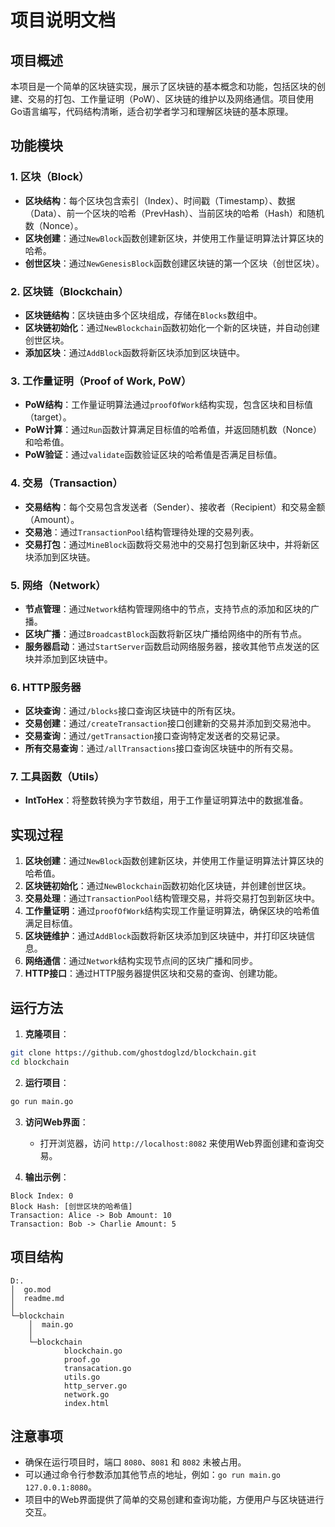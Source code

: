 # 项目说明文档

## 项目概述

本项目是一个简单的区块链实现，展示了区块链的基本概念和功能，包括区块的创建、交易的打包、工作量证明（PoW）、区块链的维护以及网络通信。项目使用Go语言编写，代码结构清晰，适合初学者学习和理解区块链的基本原理。

## 功能模块

### 1. 区块（Block）
- **区块结构**：每个区块包含索引（Index）、时间戳（Timestamp）、数据（Data）、前一个区块的哈希（PrevHash）、当前区块的哈希（Hash）和随机数（Nonce）。
- **区块创建**：通过`NewBlock`函数创建新区块，并使用工作量证明算法计算区块的哈希。
- **创世区块**：通过`NewGenesisBlock`函数创建区块链的第一个区块（创世区块）。

### 2. 区块链（Blockchain）
- **区块链结构**：区块链由多个区块组成，存储在`Blocks`数组中。
- **区块链初始化**：通过`NewBlockchain`函数初始化一个新的区块链，并自动创建创世区块。
- **添加区块**：通过`AddBlock`函数将新区块添加到区块链中。

### 3. 工作量证明（Proof of Work, PoW）
- **PoW结构**：工作量证明算法通过`proofOfWork`结构实现，包含区块和目标值（target）。
- **PoW计算**：通过`Run`函数计算满足目标值的哈希值，并返回随机数（Nonce）和哈希值。
- **PoW验证**：通过`validate`函数验证区块的哈希值是否满足目标值。

### 4. 交易（Transaction）
- **交易结构**：每个交易包含发送者（Sender）、接收者（Recipient）和交易金额（Amount）。
- **交易池**：通过`TransactionPool`结构管理待处理的交易列表。
- **交易打包**：通过`MineBlock`函数将交易池中的交易打包到新区块中，并将新区块添加到区块链。

### 5. 网络（Network）
- **节点管理**：通过`Network`结构管理网络中的节点，支持节点的添加和区块的广播。
- **区块广播**：通过`BroadcastBlock`函数将新区块广播给网络中的所有节点。
- **服务器启动**：通过`StartServer`函数启动网络服务器，接收其他节点发送的区块并添加到区块链中。

### 6. HTTP服务器
- **区块查询**：通过`/blocks`接口查询区块链中的所有区块。
- **交易创建**：通过`/createTransaction`接口创建新的交易并添加到交易池中。
- **交易查询**：通过`/getTransaction`接口查询特定发送者的交易记录。
- **所有交易查询**：通过`/allTransactions`接口查询区块链中的所有交易。

### 7. 工具函数（Utils）
- **IntToHex**：将整数转换为字节数组，用于工作量证明算法中的数据准备。

## 实现过程

1. **区块创建**：通过`NewBlock`函数创建新区块，并使用工作量证明算法计算区块的哈希值。
2. **区块链初始化**：通过`NewBlockchain`函数初始化区块链，并创建创世区块。
3. **交易处理**：通过`TransactionPool`结构管理交易，并将交易打包到新区块中。
4. **工作量证明**：通过`proofOfWork`结构实现工作量证明算法，确保区块的哈希值满足目标值。
5. **区块链维护**：通过`AddBlock`函数将新区块添加到区块链中，并打印区块链信息。
6. **网络通信**：通过`Network`结构实现节点间的区块广播和同步。
7. **HTTP接口**：通过HTTP服务器提供区块和交易的查询、创建功能。

## 运行方法

1. **克隆项目**：

```bash
git clone https://github.com/ghostdoglzd/blockchain.git
cd blockchain
```

2. **运行项目**：

```bash
go run main.go
```

3. **访问Web界面**：
   - 打开浏览器，访问 `http://localhost:8082` 来使用Web界面创建和查询交易。

4. **输出示例**：

```
Block Index: 0
Block Hash: [创世区块的哈希值]
Transaction: Alice -> Bob Amount: 10
Transaction: Bob -> Charlie Amount: 5
```

## 项目结构

```
D:.
│  go.mod
│  readme.md
│
└─blockchain
    │  main.go
    │
    └─blockchain
            blockchain.go
            proof.go
            transacation.go
            utils.go
            http_server.go
            network.go
            index.html
```

## 注意事项

- 确保在运行项目时，端口 `8080`、`8081` 和 `8082` 未被占用。
- 可以通过命令行参数添加其他节点的地址，例如：`go run main.go 127.0.0.1:8080`。
- 项目中的Web界面提供了简单的交易创建和查询功能，方便用户与区块链进行交互。
